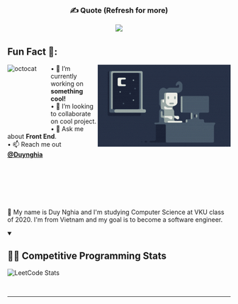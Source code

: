 <div align="center">

### ✍️ Quote (Refresh for more)

![](https://quotes-github-readme.vercel.app/api?type=horizontal&theme=radical)

</div>

## Fun Fact 🎈:

<!-- <img align="left" height="150" src="https://raw.githubusercontent.com/hicodersofficial/images/main/giphy%20(2).gif" style="margin-right: 2rem;"> -->
<img align="left" height="150" src="https://user-images.githubusercontent.com/69384657/179312151-fdabe3af-823f-41ab-a6d4-17a72af4e9e8.png" alt="octocat" style="margin-right: 2rem;" />

<img alt="Night Coding" src="https://raw.githubusercontent.com/duynghiadev/duynghiadev/master/assets/Night-Coding.gif" align="right"/>

• 🔭 I’m currently working on <b>something cool!</b> <br/>
• 👯 I’m looking to collaborate on cool project.<br/>
• 💬 Ask me about <b>Front End</b>.<br/>
• 📫 Reach me out <a href="https://www.linkedin.com/in/duynghiale/"><b>@Duynghia</b></a><br/>

</span>

<br />
<br />
<br />
<br />
<br />

👨 My name is Duy Nghia and I'm studying Computer Science at VKU class of 2020. I'm from Vietnam and my goal is to become a software engineer.


<details open>
<summary><h2>👨‍💻 Competitive Programming Stats</h2></summary>

![LeetCode Stats](https://leetcard.jacoblin.cool/duynghia22302?theme=dark&font=Piazzolla&ext=heatmap)
</details>

<br/>

---
